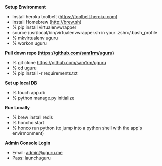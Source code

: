 **Setup Environment**
 
- Install heroku toolbelt (https://toolbelt.heroku.com)
- Install Homebrew (http://brew.sh)
- % pip install virtualenvwrapper
- source /usr/local/bin/virtualenvwrapper.sh in your .zshrc/.bash_profile
- % mkvirtualenv uguru
- % workon uguru

**Pull down repo (https://github.com/sam1rm/uguru)**

- % git clone https://github.com/sam1rm/uguru
- % cd uguru
- % pip install -r requirements.txt 

**Set up local DB**

- % touch app.db
- % python manage.py initialize

**Run Locally**

- % brew install redis
- % honcho start
- % honco run python (to jump into a python shell with the app's envirmonment)

**Admin Console Login**

- Email: admin@uguru.me
- Pass: launchuguru
